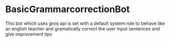 # BasicGrammarcorrectionBot
This bot which uses groq api is set with a default system role to behave like an english teacher and gramatically correct the user input sentences and give improvement tips
